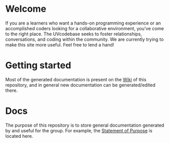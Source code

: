 # Welcome
If you are a learners who want a hands-on programming experience or an accomplished coders looking for a collaborative environment, you've come to the right place. The UVcodebase seeks to foster relationships, conversations, and coding within the community. We are currently trying to make this site more useful. Feel free to lend a hand!

# Getting started
Most of the generated documentation is present on the [Wiki](https://github.com/uvcodebase/docs/wiki) of this repository, and in general new documentation can be generated/edited there. 

# Docs
The purpose of this repository is to store general documentation generated by and useful for the group.
For example, the [Statement of Purpose](https://github.com/uvcodebase/docs/blob/master/StatementOfPurpose.md) is located here. 


